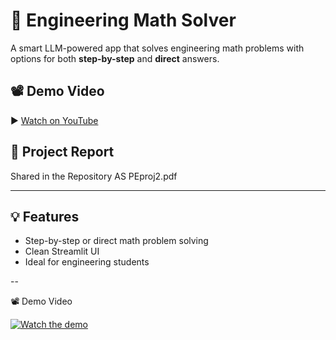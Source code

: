 # 🧠 Engineering Math Solver

A smart LLM-powered app that solves engineering math problems with options for both **step-by-step** and **direct** answers.

## 📽️ Demo Video

▶️ [Watch on YouTube](https://youtu.be/FdrAJt_cx1o?si=RU9GdoCJtD0TEF6Y)

## 📄 Project Report

 Shared in the Repository AS PEproj2.pdf


---

## 💡 Features

- Step-by-step or direct math problem solving
- Clean Streamlit UI
- Ideal for engineering students

--



 📽️ Demo Video

[![Watch the demo](https://img.youtube.com/vi/FdrAJt_cx1o/0.jpg)](https://youtu.be/FdrAJt_cx1o?si=RU9GdoCJtD0TEF6Y)





